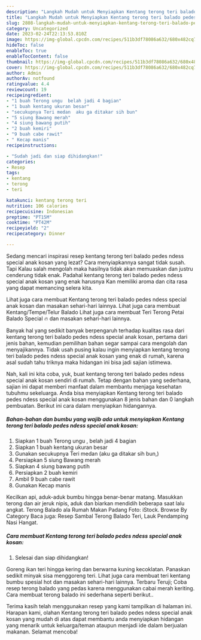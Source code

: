 ```yaml
---
description: "Langkah Mudah untuk Menyiapkan Kentang terong teri balado pedes ndess special anak kosan, Bisa Manjain Lidah"
title: "Langkah Mudah untuk Menyiapkan Kentang terong teri balado pedes ndess special anak kosan, Bisa Manjain Lidah"
slug: 2808-langkah-mudah-untuk-menyiapkan-kentang-terong-teri-balado-pedes-ndess-special-anak-kosan-bisa-manjain-lidah
category: Uncategorized
date: 2023-02-24T22:13:53.810Z
image: https://img-global.cpcdn.com/recipes/511b3df78086a632/680x482cq70/kentang-terong-teri-balado-pedes-ndess-special-anak-kosan-foto-resep-utama.jpg
hideToc: false
enableToc: true
enableTocContent: false
thumbnail: https://img-global.cpcdn.com/recipes/511b3df78086a632/680x482cq70/kentang-terong-teri-balado-pedes-ndess-special-anak-kosan-foto-resep-utama.jpg
cover: https://img-global.cpcdn.com/recipes/511b3df78086a632/680x482cq70/kentang-terong-teri-balado-pedes-ndess-special-anak-kosan-foto-resep-utama.jpg
author: Admin
authorAv: notfound
ratingvalue: 4.4
reviewcount: 19
recipeingredient:
- "1 buah Terong ungu  belah jadi 4 bagian"
- "1 buah kentang ukuran besar"
- "secukupnya Teri medan  aku ga ditakar sih bun"
- "5 siung Bawang merah"
- "4 siung bawang putih"
- "2 buah kemiri"
- "9 buah cabe rawit"
- " Kecap manis"
recipeinstructions:

- "Sudah jadi dan siap dihidangkan!"
categories:
- Resep
tags:
- kentang
- terong
- teri

katakunci: kentang terong teri 
nutrition: 106 calories
recipecuisine: Indonesian
preptime: "PT15M"
cooktime: "PT42M"
recipeyield: "2"
recipecategory: Dinner

---
```



Sedang mencari inspirasi resep kentang terong teri balado pedes ndess special anak kosan yang lezat? Cara menyiapkannya sangat tidak susah. Tapi Kalau salah mengolah maka hasilnya tidak akan memuaskan dan justru cenderung tidak enak. Padahal kentang terong teri balado pedes ndess special anak kosan yang enak harusnya Kan memiliki aroma dan cita rasa yang dapat memancing selera kita.


Lihat juga cara membuat Kentang terong teri balado pedes ndess special anak kosan dan masakan sehari-hari lainnya. Lihat juga cara membuat Kentang/Tempe/Telur Balado Lihat juga cara membuat Teri Terong Petai Balado Special 🔥 dan masakan sehari-hari lainnya.

Banyak hal yang sedikit banyak berpengaruh terhadap kualitas rasa dari kentang terong teri balado pedes ndess special anak kosan, pertama dari jenis bahan, kemudian pemilihan bahan segar sampai cara mengolah dan menyajikannya. Tidak usah pusing kalau ingin menyiapkan kentang terong teri balado pedes ndess special anak kosan yang enak di rumah, karena asal sudah tahu triknya maka hidangan ini bisa jadi sajian istimewa.


Nah, kali ini kita coba, yuk, buat kentang terong teri balado pedes ndess special anak kosan sendiri di rumah. Tetap dengan bahan yang sederhana, sajian ini dapat memberi manfaat dalam membantu menjaga kesehatan tubuhmu sekeluarga. Anda bisa menyiapkan Kentang terong teri balado pedes ndess special anak kosan menggunakan 8 jenis bahan dan 0 langkah pembuatan. Berikut ini cara dalam menyiapkan hidangannya.

<!--inarticleads1-->

##### Bahan-bahan dan bumbu yang wajib ada untuk menyiapkan Kentang terong teri balado pedes ndess special anak kosan:

1. Siapkan 1 buah Terong ungu , belah jadi 4 bagian
1. Siapkan 1 buah kentang ukuran besar
1. Gunakan secukupnya Teri medan  (aku ga ditakar sih bun,)
1. Persiapkan 5 siung Bawang merah
1. Siapkan 4 siung bawang putih
1. Persiapkan 2 buah kemiri
1. Ambil 9 buah cabe rawit
1. Gunakan  Kecap manis


Kecilkan api, aduk-aduk bumbu hingga benar-benar matang. Masukkan terong dan air jeruk nipis, aduk dan biarkan mendidih beberapa saat lalu angkat. Terong Balado ala Rumah Makan Padang Foto: iStock. Browse By Category Baca juga: Resep Sambal Terong Balado Teri, Lauk Pendamping Nasi Hangat. 

<!--inarticleads2-->

##### Cara membuat Kentang terong teri balado pedes ndess special anak kosan:


1. Selesai dan siap dihidangkan!

Goreng ikan teri hingga kering dan berwarna kuning kecoklatan. Panaskan sedikit minyak sisa menggoreng teri. Lihat juga cara membuat teri kentang bumbu spesial hot dan masakan sehari-hari lainnya. Terbaru Teruji; Coba resep terong balado yang pedas karena menggunakan cabai merah keriting. Cara membuat terong balado ini sederhana seperti berikut.. 

Terima kasih telah menggunakan resep yang kami tampilkan di halaman ini. Harapan kami, olahan Kentang terong teri balado pedes ndess special anak kosan yang mudah di atas dapat membantu anda menyiapkan hidangan yang menarik untuk keluarga/teman ataupun menjadi ide dalam berjualan makanan. Selamat mencoba!
